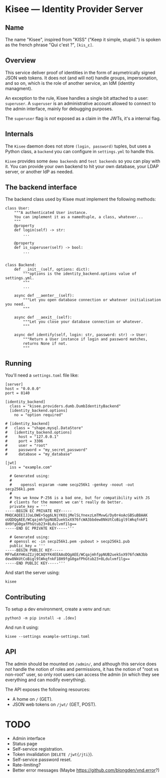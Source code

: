 # Kisee — Identity Provider Server

## Name

The name "Kisee", inspired from "KISS" ("Keep it simple, stupid.") is
spoken as the french phrase "Qui c'est ?", `[kis‿ɛ]`.


## Overview

This service deliver proof of identities in the form of asymetrically
signed JSON web tokens. It does not (and will not) handle groups,
impersonation, and so on, which is the role of another service, an IdM
(identity managment).


An exception to the rule, Kisee handles a single bit attached to a
user: `superuser`. A `superuser` is an administrative account allowed
to connect to the admin interface, mainly for debugging purposes.

The `superuser` flag is *not* exposed as a claim in the JWTs, it's a
internal flag.


## Internals

The `Kisee` daemon does not store `(login, password)` tuples, but uses
a Python class, a `backend` you can configure in `settings.yml` to
handle this.

`Kisee` provides some `demo backends` and `test backends` so you can
play with it. You can provide your own backend to hit your own
database, your LDAP server, or another IdP as needed.


## The backend interface

The backend class used by Kisee must implement the following methods:

```
class User:
    """A authenticated User instance.
    You can implement it as a namedtuple, a class, whatever...
    """
    @property
    def login(self) -> str:
        ...

    @property
    def is_superuser(self) -> bool:
        ...


class Backend:
    def __init__(self, options: dict):
        """options is the identity_backend.options value of settings.yml.
        """
        ...

    async def __aenter__(self):
        """Let you open database connection or whatever initialisation you need.
        """

    async def __aexit__(self):
        """Let you close your database connection or whatever.
        """

    async def identify(self, login: str, password: str) -> User:
        """Return a User instance if login and password matches,
        returns None if not.
        """
```

## Running

You'll need a `settings.toml` file like:

```
[server]
host = "0.0.0.0"
port = 8140

[identity_backend]
  class = "kisee.providers.dumb.DumbIdentityBackend"
  [identity_backend.options]
    no = "option required"

# [identity_backend]
#   class = "shape.mysql.DataStore"
#   [identity_backend.options]
#     host = "127.0.0.1"
#     port = 3306
#     user = "root"
#     password = "my_secret_password"
#     database = "my_database"

[jwt]
  iss = "example.com"

  # Generated using:
  #
  #    openssl ecparam -name secp256k1 -genkey -noout -out secp256k1.pem
  #
  # Yes we know P-256 is a bad one, but for compatibility with JS
  # clients for the moment we can't really do better.
  private_key = '''
-----BEGIN EC PRIVATE KEY-----
MHQCAQEEIJJaLOWE+5qg6LNjYKOijMelSLYnexzLmTMvwG/Dy0r4oAcGBSuBBAAK
oUQDQgAEE/WCqajmhfppNUB2uekSxX976fcWA3bbdew8NkUtCoBigl9lWkqfnkF1
8H9fgG0gafPhGtub23+8Ldulvmf1lg==
-----END EC PRIVATE KEY-----'''

  # Generated using:
  # openssl ec -in secp256k1.pem -pubout > secp256k1.pub
  public_key = '''
-----BEGIN PUBLIC KEY-----
MFYwEAYHKoZIzj0CAQYFK4EEAAoDQgAEE/WCqajmhfppNUB2uekSxX976fcWA3bb
dew8NkUtCoBigl9lWkqfnkF18H9fgG0gafPhGtub23+8Ldulvmf1lg==
-----END PUBLIC KEY-----'''
```


And start the server using:

```
kisee
```


## Contributing

To setup a dev environment, create a venv and run:

```
python3 -m pip install -e .[dev]
```

And run it using:

```
kisee --settings example-settings.toml
```


## API

The admin should be mounted on `/admin/`, and although this service
does *not* handle the notion of roles and permissions, it has the
notion of "root vs non-root" user, so only root users can access the
admin (in which they see everything and can modify everything).

The API exposes the following resources:

- A home on `/` (GET).
- JSON web tokens on `/jwt/` (GET, POST).


# TODO

- Admin interface
- Status page
- Self-service registration.
- Token invalidation (`DELETE /jwt{/jti}`).
- Self-service password reset.
- Rate-limiting?
- Better error messages (Maybe https://github.com/blongden/vnd.error?)
